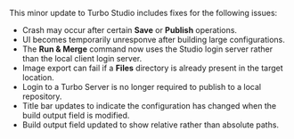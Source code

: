 This minor update to Turbo Studio includes fixes for the following issues:

- Crash may occur after certain **Save** or **Publish** operations.
- UI becomes temporarily unresponve after building large configurations.
- The **Run & Merge** command now uses the Studio login server rather than the local client login server.
- Image export can fail if a **Files** directory is already present in the target location.
- Login to a Turbo Server is no longer required to publish to a local repository.
- Title bar updates to indicate the configuration has changed when the build output field is modified.
- Build output field updated to show relative rather than absolute paths.



